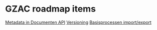 # GZAC roadmap items

[Metadata in Documenten API](metadata-in-documenten-api/README.md)
[Versioning](versioning/README.md)
[Basisprocessen import/export](basisprocessen-import-export/README.md)
